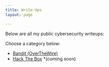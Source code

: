 ```yaml
---
title: Write-Ups
layout: page

---
```

Below are all my public cybersecurity writeups:

Choose a category below:

- [Bandit (OverTheWire)](/writeups/bandit/index.md)
- [Hack The Box](/writeups/hackthebox/) *(coming soon)
